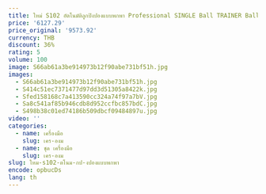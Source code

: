 ```yaml
---
title: ใหม่ S102 อัตโนมัติลูกปิงปองแบบพกพา Professional SINGLE Ball TRAINER Ball TRAINER
price: '6127.29'
price_original: '9573.92'
currency: THB
discount: 36%
rating: 5
volume: 100
image: S66ab61a3be914973b12f90abe731bf51h.jpg
images:
  - S66ab61a3be914973b12f90abe731bf51h.jpg
  - S414c51ec7371477d97dd3d51305a8422k.jpg
  - Sfed158168c7a413590cc324a74f97a7bV.jpg
  - Sa8c541af85b946cdb8d952ccfbc857bdC.jpg
  - S498b38c01ed74186b509dbcf09484897u.jpg
video: ''
categories:
  - name: เครื่องมือ
    slug: เคร-องม
  - name: ชุด เครื่องมือ
    slug: เคร-องม
slug: ใหม-s102-ตโนม-กป-งปองแบบพกพา
encode: opbucDs
lang: th
---
```

  